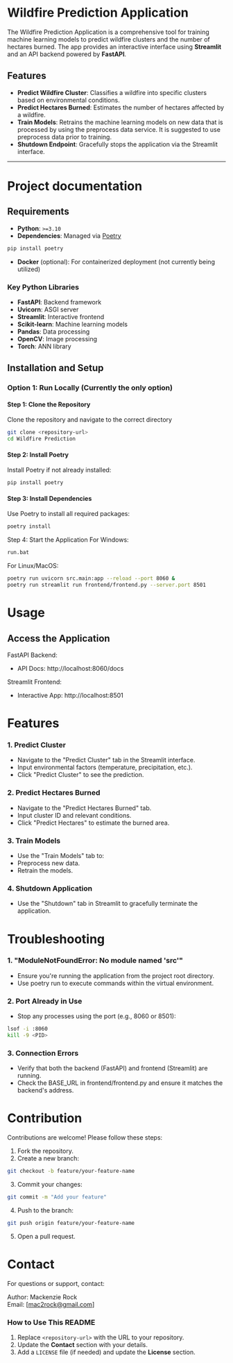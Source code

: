 # Wildfire Prediction Application

The Wildfire Prediction Application is a comprehensive tool for training machine learning models to predict wildfire clusters and the number of hectares burned. The app provides an interactive interface using **Streamlit** and an API backend powered by **FastAPI**.

## Features
- **Predict Wildfire Cluster**: Classifies a wildfire into specific clusters based on environmental conditions.
- **Predict Hectares Burned**: Estimates the number of hectares affected by a wildfire.
- **Train Models**: Retrains the machine learning models on new data that is processed by using the preprocess data service. It is suggested to use preprocess data prior to training.
- **Shutdown Endpoint**: Gracefully stops the application via the Streamlit interface.

---
# Project documentation


## Requirements
- **Python**: `>=3.10`
- **Dependencies**: Managed via [Poetry](https://python-poetry.org/)
```bash
pip install poetry
```
- **Docker** (optional): For containerized deployment (not currently being utilized)

### Key Python Libraries
- **FastAPI**: Backend framework
- **Uvicorn**: ASGI server
- **Streamlit**: Interactive frontend
- **Scikit-learn**: Machine learning models
- **Pandas**: Data processing
- **OpenCV**: Image processing
- **Torch**: ANN library

## Installation and Setup

### Option 1: Run Locally (Currently the only option)

#### **Step 1: Clone the Repository**
Clone the repository and navigate to the correct directory
```bash
git clone <repository-url>
cd Wildfire Prediction
```
#### **Step 2: Install Poetry**
Install Poetry if not already installed:

```bash
pip install poetry
```

#### **Step 3: Install Dependencies**
Use Poetry to install all required packages:

```bash
poetry install
```

Step 4: Start the Application
For Windows:

```bash
run.bat
```

For Linux/MacOS:

```bash
poetry run uvicorn src.main:app --reload --port 8060 &
poetry run streamlit run frontend/frontend.py --server.port 8501
```
# Usage
## Access the Application
FastAPI Backend:
- API Docs: http://localhost:8060/docs

Streamlit Frontend:
- Interactive App: http://localhost:8501


# Features
### 1. Predict Cluster
- Navigate to the "Predict Cluster" tab in the Streamlit interface.
- Input environmental factors (temperature, precipitation, etc.).
- Click "Predict Cluster" to see the prediction.
### 2. Predict Hectares Burned
- Navigate to the "Predict Hectares Burned" tab.
- Input cluster ID and relevant conditions.
- Click "Predict Hectares" to estimate the burned area.
### 3. Train Models
- Use the "Train Models" tab to:
- Preprocess new data.
- Retrain the models.
### 4. Shutdown Application
- Use the "Shutdown" tab in Streamlit to gracefully terminate the application.

# Troubleshooting
### 1. "ModuleNotFoundError: No module named 'src'"
- Ensure you're running the application from the project root directory.
- Use poetry run to execute commands within the virtual environment.
### 2. Port Already in Use
- Stop any processes using the port (e.g., 8060 or 8501):
```bash
lsof -i :8060
kill -9 <PID>
```
### 3. Connection Errors
- Verify that both the backend (FastAPI) and frontend (Streamlit) are running.
- Check the BASE_URL in frontend/frontend.py and ensure it matches the backend's address.

# Contribution
Contributions are welcome! Please follow these steps:

1. Fork the repository.
2. Create a new branch:
```bash
git checkout -b feature/your-feature-name
```
3. Commit your changes:
```bash
git commit -m "Add your feature"
```
4. Push to the branch:
```bash
git push origin feature/your-feature-name
```
5. Open a pull request.

# Contact
For questions or support, contact:

Author: Mackenzie Rock \
Email: [mac2rock@gmail.com]

### **How to Use This README**
1. Replace `<repository-url>` with the URL to your repository.
2. Update the **Contact** section with your details.
3. Add a `LICENSE` file (if needed) and update the **License** section.
